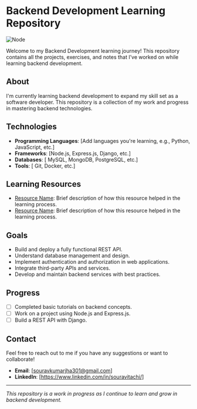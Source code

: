 # Backend Development Learning Repository

![Node](https://github.com/user-attachments/assets/6260a9f9-64f4-41aa-9f99-ac4acb3f1f8c)

Welcome to my Backend Development learning journey! This repository contains all the projects, exercises, and notes that I’ve worked on while learning backend development.

## About

I'm currently learning backend development to expand my skill set as a software developer. This repository is a collection of my work and progress in mastering backend technologies.

## Technologies

- **Programming Languages**: [Add languages you're learning, e.g., Python, JavaScript, etc.]
- **Frameworks**: [Node.js, Express.js, Django, etc.]
- **Databases**: [ MySQL, MongoDB, PostgreSQL, etc.]
- **Tools**: [ Git, Docker, etc.]

<!-- ## Projects

- **[Project Name]**: Brief description of the project and the technologies used.
- **[Project Name]**: Brief description of the project and the technologies used. -->

## Learning Resources

- [Resource Name](#): Brief description of how this resource helped in the learning process.
- [Resource Name](#): Brief description of how this resource helped in the learning process.

## Goals

- Build and deploy a fully functional REST API.
- Understand database management and design.
- Implement authentication and authorization in web applications.
- Integrate third-party APIs and services.
- Develop and maintain backend services with best practices.

## Progress

- [ ] Completed basic tutorials on backend concepts.
- [ ] Work on a project using Node.js and Express.js.
- [ ] Build a REST API with Django.

## Contact

Feel free to reach out to me if you have any suggestions or want to collaborate!

- **Email**: [souravkumarjha301@gmail.com]
- **LinkedIn**: [https://www.linkedin.com/in/souravitachi/]

---

*This repository is a work in progress as I continue to learn and grow in backend development.*
